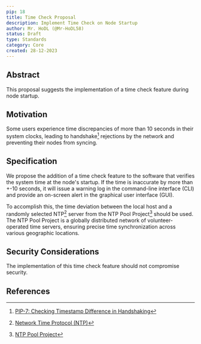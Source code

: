 ```yaml
---
pip: 18
title: Time Check Proposal
description: Implement Time Check on Node Startup
author: Mr. HoDL (@Mr-HoDL58)
status: Draft
type: Standards
category: Core
created: 28-12-2023
---
```


## Abstract

This proposal suggests the implementation of a time check feature during node startup.

## Motivation

Some users experience time discrepancies of more than 10 seconds in their system clocks, leading to handshake[^1] rejections by the network and preventing their nodes from syncing.

## Specification

We propose the addition of a time check feature to the software that verifies the system time at the node's startup.
If the time is inaccurate by more than +-10 seconds, it will issue a warning log in the command-line interface (CLI) and provide an on-screen alert in the graphical user interface (GUI).

To accomplish this, the time deviation between the local host and a randomly selected NTP[^2] server from the NTP Pool Project[^3] should be used. The NTP Pool Project is a globally distributed network of volunteer-operated time servers, ensuring precise time synchronization across various geographic locations.

## Security Considerations

The implementation of this time check feature should not compromise security.

## References

[^1]: [PIP-7: Checking Timestamp Difference in Handshaking](https://pips.pactus.org/PIPs/pip-7)
[^2]: [Network Time Protocol (NTP)](https://en.wikipedia.org/wiki/Network_Time_Protocol)
[^3]: [NTP Pool Project](https://www.ntppool.org/)
